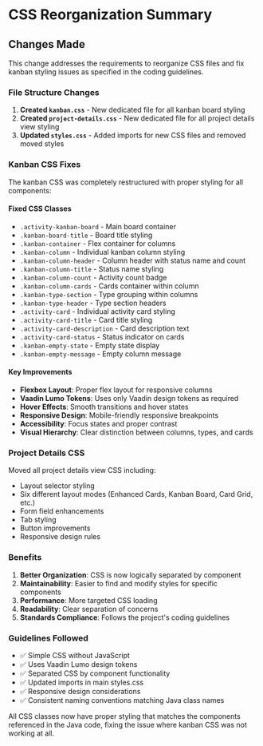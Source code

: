 # CSS Reorganization Summary

## Changes Made

This change addresses the requirements to reorganize CSS files and fix kanban styling issues as specified in the coding guidelines.

### File Structure Changes

1. **Created `kanban.css`** - New dedicated file for all kanban board styling
2. **Created `project-details.css`** - New dedicated file for all project details view styling  
3. **Updated `styles.css`** - Added imports for new CSS files and removed moved styles

### Kanban CSS Fixes

The kanban CSS was completely restructured with proper styling for all components:

#### Fixed CSS Classes
- `.activity-kanban-board` - Main board container
- `.kanban-board-title` - Board title styling
- `.kanban-container` - Flex container for columns
- `.kanban-column` - Individual kanban column styling
- `.kanban-column-header` - Column header with status name and count
- `.kanban-column-title` - Status name styling
- `.kanban-column-count` - Activity count badge
- `.kanban-column-cards` - Cards container within column
- `.kanban-type-section` - Type grouping within columns
- `.kanban-type-header` - Type section headers
- `.activity-card` - Individual activity card styling
- `.activity-card-title` - Card title styling
- `.activity-card-description` - Card description text
- `.activity-card-status` - Status indicator on cards
- `.kanban-empty-state` - Empty state display
- `.kanban-empty-message` - Empty column message

#### Key Improvements
- **Flexbox Layout**: Proper flex layout for responsive columns
- **Vaadin Lumo Tokens**: Uses only Vaadin design tokens as required
- **Hover Effects**: Smooth transitions and hover states
- **Responsive Design**: Mobile-friendly responsive breakpoints
- **Accessibility**: Focus states and proper contrast
- **Visual Hierarchy**: Clear distinction between columns, types, and cards

### Project Details CSS

Moved all project details view CSS including:
- Layout selector styling
- Six different layout modes (Enhanced Cards, Kanban Board, Card Grid, etc.)
- Form field enhancements
- Tab styling
- Button improvements
- Responsive design rules

### Benefits

1. **Better Organization**: CSS is now logically separated by component
2. **Maintainability**: Easier to find and modify styles for specific components
3. **Performance**: More targeted CSS loading
4. **Readability**: Clear separation of concerns
5. **Standards Compliance**: Follows the project's coding guidelines

### Guidelines Followed

- ✅ Simple CSS without JavaScript
- ✅ Uses Vaadin Lumo design tokens
- ✅ Separated CSS by component functionality
- ✅ Updated imports in main styles.css
- ✅ Responsive design considerations
- ✅ Consistent naming conventions matching Java class names

All CSS classes now have proper styling that matches the components referenced in the Java code, fixing the issue where kanban CSS was not working at all.